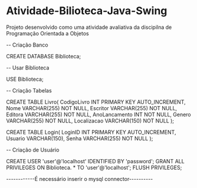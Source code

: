# Atividade-Bilioteca-Java-Swing
Projeto desenvolvido como uma atividade avaliativa da discipilna de Programação Orientada a Objetos 

-- Criação Banco

CREATE DATABASE Biblioteca;

-- Usar Biblioteca

USE Biblioteca;

-- Criação Tabelas

CREATE TABLE Livro(
	CodigoLivro INT PRIMARY KEY AUTO_INCREMENT,
	Nome VARCHAR(255) NOT NULL,
	Escritor VARCHAR(255) NOT NULL,
	Editora VARCHAR(255) NOT NULL,
	AnoLancamento INT NOT NULL,
	Genero VARCHAR(255) NOT NULL,
	Localizacao VARCHAR(150) NOT NULL
);


CREATE TABLE Login(
	LoginID INT PRIMARY KEY AUTO_INCREMENT,
        Usuario VARCHAR(150),
        Senha VARCHAR(255) NOT NULL
);

-- Criação de Usuário

CREATE USER 'user'@'localhost' IDENTIFIED BY 'password';
GRANT ALL PRIVILEGES ON  Biblioteca. * TO 'user'@'localhost';
FLUSH PRIVILEGES;


------------É necessário inserir o mysql connector----------
